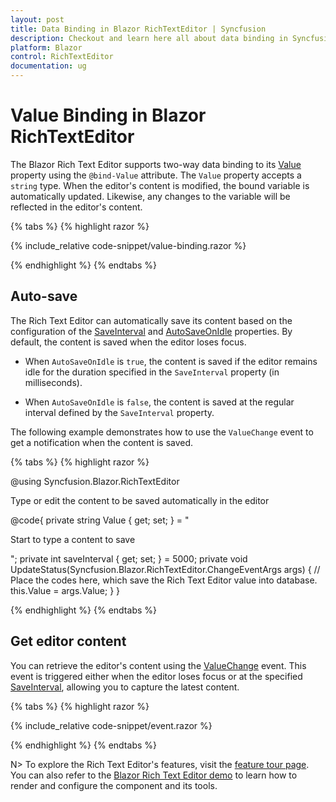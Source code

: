 ```yaml
---
layout: post
title: Data Binding in Blazor RichTextEditor | Syncfusion
description: Checkout and learn here all about data binding in Syncfusion Blazor Rich Text Editor component and more.
platform: Blazor
control: RichTextEditor
documentation: ug
---
```


# Value Binding in Blazor RichTextEditor

The Blazor Rich Text Editor supports two-way data binding to its [Value](https://help.syncfusion.com/cr/blazor/Syncfusion.Blazor.RichTextEditor.SfRichTextEditor.html#Syncfusion_Blazor_RichTextEditor_SfRichTextEditor_Value) property using the `@bind-Value` attribute. The `Value` property accepts a `string` type. When the editor's content is modified, the bound variable is automatically updated. Likewise, any changes to the variable will be reflected in the editor's content.

{% tabs %}
{% highlight razor %}

{% include_relative code-snippet/value-binding.razor %}

{% endhighlight %}
{% endtabs %}

## Auto-save

The Rich Text Editor can automatically save its content based on the configuration of the [SaveInterval](https://help.syncfusion.com/cr/blazor/Syncfusion.Blazor.RichTextEditor.SfRichTextEditor.html#Syncfusion_Blazor_RichTextEditor_SfRichTextEditor_SaveInterval) and [AutoSaveOnIdle](https://help.syncfusion.com/cr/blazor/Syncfusion.Blazor.RichTextEditor.SfRichTextEditor.html#Syncfusion_Blazor_RichTextEditor_SfRichTextEditor_AutoSaveOnIdle) properties. By default, the content is saved when the editor loses focus.

* When `AutoSaveOnIdle` is `true`, the content is saved if the editor remains idle for the duration specified in the `SaveInterval` property (in milliseconds).

* When `AutoSaveOnIdle` is `false`, the content is saved at the regular interval defined by the `SaveInterval` property.

The following example demonstrates how to use the `ValueChange` event to get a notification when the content is saved.

{% tabs %}
{% highlight razor %}

@using Syncfusion.Blazor.RichTextEditor

<SfRichTextEditor ID="AutoSave" SaveInterval="saveInterval" AutoSaveOnIdle="true" Value="@Value">
    <p>Type or edit the content to be saved automatically in the editor </p>
    <RichTextEditorEvents ValueChange="UpdateStatus" />
</SfRichTextEditor>

@code{
    private string Value { get; set; } = "<p>Start to type a content to save </p>";
    private int saveInterval { get; set; } = 5000;
    private void UpdateStatus(Syncfusion.Blazor.RichTextEditor.ChangeEventArgs args)
    {
        // Place the codes here, which save the Rich Text Editor value into database.
        this.Value = args.Value;
    }
}

{% endhighlight %}
{% endtabs %}


## Get editor content

You can retrieve the editor's content using the [ValueChange](https://help.syncfusion.com/cr/blazor/Syncfusion.Blazor.RichTextEditor.RichTextEditorEvents.html#Syncfusion_Blazor_RichTextEditor_RichTextEditorEvents_ValueChange) event. This event is triggered either when the editor loses focus or at the specified [SaveInterval](https://help.syncfusion.com/cr/blazor/Syncfusion.Blazor.RichTextEditor.SfRichTextEditor.html#Syncfusion_Blazor_RichTextEditor_SfRichTextEditor_SaveInterval), allowing you to capture the latest content.

{% tabs %}
{% highlight razor %}

{% include_relative code-snippet/event.razor %}

{% endhighlight %}
{% endtabs %}

N> To explore the Rich Text Editor's features, visit the [feature tour page](https://www.syncfusion.com/blazor-components/blazor-rich-text-editor). You can also refer to the [Blazor Rich Text Editor demo](https://blazor.syncfusion.com/demos/rich-text-editor/overview?theme=bootstrap5) to learn how to render and configure the component and its tools.
